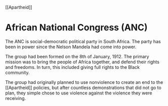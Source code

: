 [[Apartheid]]
# African National Congress (ANC)
The ANC is social-democratic political party in South Africa. The party has been in power since the Nelson Mandela had come into power.

The group had been formed on the 8th of  January, 1912. The primary mission was to bring the people of Africa together, and defend their rights and freedoms. In turn, this included giving full rights to the Black community.

The group had originally planned to use nonviolence to create an end to the [[Apartheid]] policies, but after countless demonstrations that did not go to plan, they simple chose to use violence against the violence they were receiving.